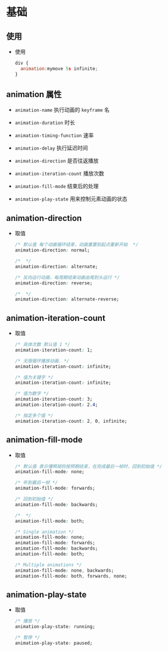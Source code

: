 # 基础

## 使用

+ 使用

  ```js
  div {
    animation:mymove 5s infinite;
  }
  ```

## animation 属性

+ `animation-name` 执行动画的 `keyframe` 名

+ `animation-duration` 时长

+ `animation-timing-function` 速率

+ `animation-delay` 执行延迟时间

+ `animation-direction` 是否往返播放

+ `animation-iteration-count`  播放次数

+ `animation-fill-mode` 结束后的处理

+ `animation-play-state` 用来控制元素动画的状态

## animation-direction

+ 取值

  ```css
  /* 默认值 每个动画循环结束，动画重置到起点重新开始  */
  animation-direction: normal;

  /*  */
  animation-direction: alternate;

  /* 反向运行动画，每周期结束动画由尾到头运行 */
  animation-direction: reverse;

  /*  */
  animation-direction: alternate-reverse;
  ```

## animation-iteration-count

+ 取值

  ```css
  /* 具体次数 默认值 1 */
  animation-iteration-count: 1;

  /* 无限循环播放动画. */
  animation-iteration-count: infinite;
  ```

  ```css
  /* 值为关键字 */
  animation-iteration-count: infinite;

  /* 值为数字 */
  animation-iteration-count: 3;
  animation-iteration-count: 2.4;

  /* 指定多个值 */
  animation-iteration-count: 2, 0, infinite;
  ```

## animation-fill-mode

+ 取值

  ```css
  /* 默认值 表示懂啊胡将按预期结束，在完成最后一帧时，回到初始值 */
  animation-fill-mode: none;

  /* 听到最后一帧 */
  animation-fill-mode: forwards;

  /* 回到初始值 */
  animation-fill-mode: backwards;

  /*  */
  animation-fill-mode: both;
  ```

  ```css
  /* Single animation */
  animation-fill-mode: none;
  animation-fill-mode: forwards;
  animation-fill-mode: backwards;
  animation-fill-mode: both;

  /* Multiple animations */
  animation-fill-mode: none, backwards;
  animation-fill-mode: both, forwards, none;
  ```

## animation-play-state

+ 取值

  ```css
  /* 播放 */
  animation-play-state: running;

  /* 暂停 */
  animation-play-state: paused;
  ```

